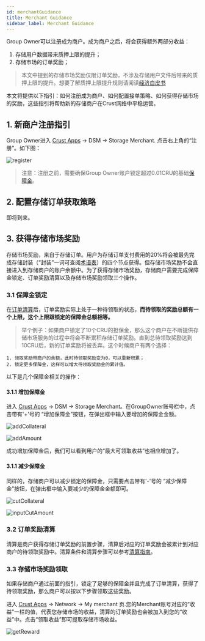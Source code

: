 ```yaml
---
id: merchantGuidance
title: Merchant Guidance
sidebar_label: Merchant Guidance
---
```


Group Owner可以注册成为商户。成为商户之后，将会获得额外两部分收益：

1. 存储用户数据带来质押上限的提升；
2. 存储市场的订单奖励；

> 本文中提到的存储市场奖励仅限订单奖励，不涉及存储用户文件后带来的质押上限的提升。想要了解质押上限提升规则请阅读[经济白皮书](https://crust-data.oss-cn-shanghai.aliyuncs.com/crust-home/whitepapers/ecowhitepaper_en.pdf)

本文将提供以下指引：如何注册成为商户、如何配置接单策略、如何获得存储市场的奖励，这些指引将帮助新的存储商户在Crust网络中平稳运营。

## 1. 新商户注册指引

Group Owner进入 [Crust Apps](apps.crust.network) -> DSM -> Storage Merchant. 点击右上角的“注册”。如下图：

![register](assets/merchant/register.png)

> 注意：注册之前，需要确保Group Owner账户锁定超过0.01CRU的基础[保障金](#31-保障金锁定)。

## 2. 配置存储订单获取策略

即将到来。

## 3. 获得存储市场奖励

存储市场奖励，来自于存储订单。用户为存储订单支付费用的20%将会被最先完成存储封装（“封装”一词可查阅[术语表](glossary.md)）的四个节点获得。但存储市场奖励不会直接进入到存储商户的账户余额中。为了获得存储市场奖励，存储商户需要完成保障金锁定、订单奖励清算以及存储市场奖励领取三个操作。

### 3.1 保障金锁定

在[订单清算](orderSettlement.md)后，订单奖励实际上处于一种待领取的状态，**而待领取的奖励总额有一个上限，这个上限跟锁定的保障金总额相等。**

> 举个例子：如果商户锁定了10个CRU的担保金，那么这个商户在不断提供存储市场服务的过程中将会不断累积存储订单奖励。直到总待领取奖励达到10CRU后，新的订单奖励将被丢弃。这个时候商户有两个选择：

    1. 领取奖励带商户的余额，此时待领取奖励变为0，可以重新积累；
    2. 锁定更多保障金，这样可以增大待领取奖励金的累计值。

以下是几个保障金相关的操作：

#### 3.1.1 增加保障金

进入 [Crust Apps](apps.crust.network) -> DSM -> Storage Merchant。在GroupOwner账号栏中，点击带有'+'号的 “增加保障金”按钮，在弹出框中输入要增加的保障金金额。

![addCollateral](assets/merchant/addCollateral.png)

![addAmount](assets/merchant/addAmount.png)

成功增加保障金后，我们可以看到用户的“最大可领取收益”也相应增加了。

#### 3.1.1 减少保障金

同样的，存储商户可以减少锁定的保障金，只需要点击带有'-'号的 “减少保障金”按钮，在弹出框中输入要减少的保障金金额即可。

![cutCollateral](assets/merchant/cutCollateral.png)

![inputCutAmount](assets/merchant/inputCutAmount.png)

### 3.2 订单奖励清算

清算是商户获得存储订单奖励的前置步骤，清算后对应的订单奖励会被累计到对应商户的待领取奖励中。清算条件和清算步骤可以参考[清算指南](orderSettlement.md)。

### 3.3 存储市场奖励领取

如果存储商户通过前面的指引，锁定了足够的保障金并且完成了订单清算，获得了待领取奖励，那么商户可以按以下步骤领取这些奖励。

进入 [Crust Apps](apps.crust.network) -> Network -> My merchant 页.您的Merchant账号对应的“收益”一栏的值，代表您存储市场的收益，清算的订单奖励也会被加入到您的“收益”中。点击“领取收益”即可提取存储市场收益。

![getReward](assets/merchant/getReward.png)
